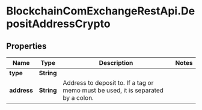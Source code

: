 # BlockchainComExchangeRestApi.DepositAddressCrypto

## Properties

Name | Type | Description | Notes
------------ | ------------- | ------------- | -------------
**type** | **String** |  | 
**address** | **String** | Address to deposit to. If a tag or memo must be used, it is separated by a colon. | 


